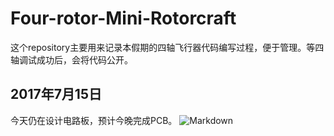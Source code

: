 # Four-rotor-Mini-Rotorcraft
这个repository主要用来记录本假期的四轴飞行器代码编写过程，便于管理。等四轴调试成功后，会将代码公开。
## 2017年7月15日
今天仍在设计电路板，预计今晚完成PCB。
![Markdown](http://i4.piimg.com/1949/ee29a194f8b8ad33.png)
